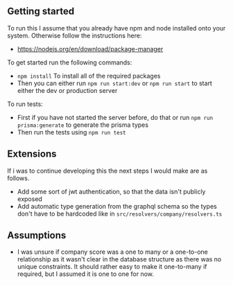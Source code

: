 
## Getting started

To run this I assume that you already have npm and node installed onto your system. Otherwise follow the instructions here:
   - https://nodejs.org/en/download/package-manager

To get started run the following commands:
  - `npm install` To install all of the required packages 
  - Then you can either run `npm run start:dev` or `npm run start` to start either the dev or production server 

To run tests: 
  - First if you have not started the server before, do that or run `npm run prisma:generate` to generate the prisma types
  - Then run the tests using `npm run test`

## Extensions

If i was to continue developing this the next steps I would make are as follows.

- Add some sort of jwt authentication, so that the data isn't publicly exposed
- Add automatic type generation from the graphql schema so the types don't have to be hardcoded like in `src/resolvers/company/resolvers.ts`

## Assumptions

- I was unsure if company score was a one to many 
  or a one-to-one relationship as it wasn't clear 
  in the database structure as there was no unique constraints.
  It should rather easy to make it one-to-many if required,
  but I assumed it is one to one for now. 